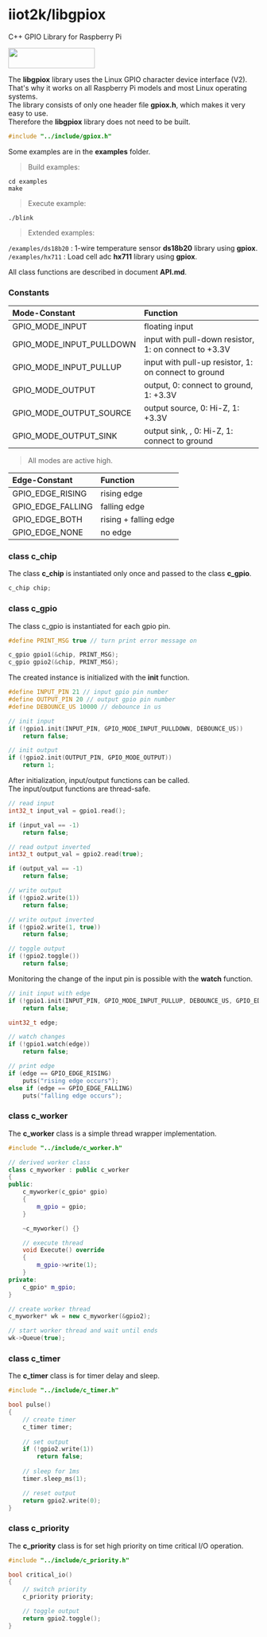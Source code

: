 # iiot2k/libgpiox

C++ GPIO Library for Raspberry Pi

<a href="https://www.buymeacoffee.com/iiot2ka" target="_blank"><img src="https://cdn.buymeacoffee.com/buttons/default-yellow.png" height="41" width="174"></a><br>

The **libgpiox** library uses the Linux GPIO character device interface (V2).<br>
That's why it works on all Raspberry Pi models and most Linux operating systems.<br>
The library consists of only one header file **gpiox.h**, which makes it very easy to use.<br>
Therefore the **libgpiox** library does not need to be built.<br>

```c++
#include "../include/gpiox.h"
```

Some examples are in the **examples** folder.

> Build examples:

```
cd examples
make
```
> Execute example:

```
./blink
```

> Extended examples:<br>

```/examples/ds18b20``` : 1-wire temperature sensor **ds18b20** library using **gpiox**.<br>
```/examples/hx711``` : Load cell adc **hx711** library using **gpiox**.<br>

All class functions are described in document **API.md**.

### Constants

|Mode-Constant|Function|
|:--|:--|
|GPIO_MODE_INPUT|floating input|
|GPIO_MODE_INPUT_PULLDOWN|input with pull-down resistor, 1: on connect to +3.3V|
|GPIO_MODE_INPUT_PULLUP|input with pull-up resistor, 1: on connect to ground|
|GPIO_MODE_OUTPUT|output, 0: connect to ground, 1: +3.3V|
|GPIO_MODE_OUTPUT_SOURCE|output source, 0: Hi-Z, 1: +3.3V|
|GPIO_MODE_OUTPUT_SINK|output sink, , 0: Hi-Z, 1: connect to ground|

>All modes are active high.

|Edge-Constant|Function|
|:--|:--|
|GPIO_EDGE_RISING|rising edge|
|GPIO_EDGE_FALLING|falling edge|
|GPIO_EDGE_BOTH|rising + falling edge|
|GPIO_EDGE_NONE|no edge|

### class c_chip
The class **c_chip** is instantiated only once and passed to the class **c_gpio**.<br>

```c++
c_chip chip;
```
### class c_gpio

The class c_gpio is instantiated for each gpio pin.<br>

```c++
#define PRINT_MSG true // turn print error message on

c_gpio gpio1(&chip, PRINT_MSG);
c_gpio gpio2(&chip, PRINT_MSG);
```

The created instance is initialized with the **init** function.<br>

```c++
#define INPUT_PIN 21 // input gpio pin number
#define OUTPUT_PIN 20 // output gpio pin number
#define DEBOUNCE_US 10000 // debounce in us

// init input
if (!gpio1.init(INPUT_PIN, GPIO_MODE_INPUT_PULLDOWN, DEBOUNCE_US))
    return false;

// init output
if (!gpio2.init(OUTPUT_PIN, GPIO_MODE_OUTPUT))
    return 1;
```

After initialization, input/output functions can be called.<br>
The input/output functions are thread-safe.<br>

```c++
// read input
int32_t input_val = gpio1.read();

if (input_val == -1)
    return false;

// read output inverted
int32_t output_val = gpio2.read(true);

if (output_val == -1)
    return false;

// write output
if (!gpio2.write(1))
    return false;

// write output inverted
if (!gpio2.write(1, true))
    return false;

// toggle output
if (!gpio2.toggle())
    return false;

```

Monitoring the change of the input pin is possible with the **watch** function.<br>

```c++
// init input with edge
if (!gpio1.init(INPUT_PIN, GPIO_MODE_INPUT_PULLUP, DEBOUNCE_US, GPIO_EDGE_BOTH))
    return false;

uint32_t edge;

// watch changes
if (!gpio1.watch(edge))
    return false;

// print edge
if (edge == GPIO_EDGE_RISING)
    puts("rising edge occurs");
else if (edge == GPIO_EDGE_FALLING)
    puts("falling edge occurs");
```

### class c_worker 
The **c_worker** class is a simple thread wrapper implementation.<br>

```c++
#include "../include/c_worker.h"

// derived worker class
class c_myworker : public c_worker
{
public:
    c_myworker(c_gpio* gpio)
    {
        m_gpio = gpio;
    }

    ~c_myworker() {}

    // execute thread 
    void Execute() override
    {
        m_gpio->write(1);
    }
private: 
    c_gpio* m_gpio;
}

// create worker thread
c_myworker* wk = new c_myworker(&gpio2);

// start worker thread and wait until ends
wk->Queue(true);

```
### class c_timer
The **c_timer** class is for timer delay and sleep.<br>

```c++
#include "../include/c_timer.h"

bool pulse()
{
    // create timer
    c_timer timer;
    
    // set output
    if (!gpio2.write(1))
        return false;
    
    // sleep for 1ms
    timer.sleep_ms(1);

    // reset output
    return gpio2.write(0);
}
```

### class c_priority
The **c_priority** class is for set high priority on time critical I/O operation.<br>

```c++
#include "../include/c_priority.h"

bool critical_io()
{
    // switch priority
    c_priority priority;

    // toggle output
    return gpio2.toggle();
}
```

